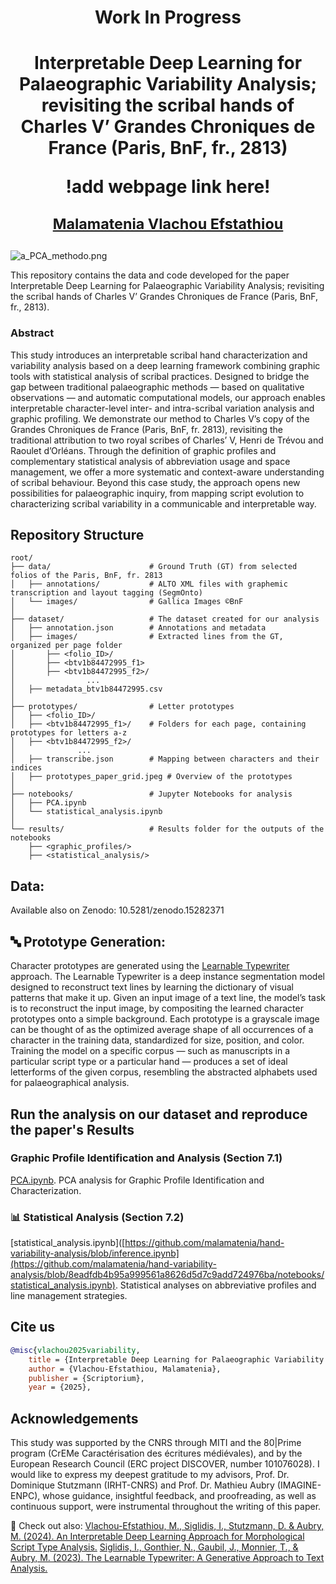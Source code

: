 # <p align="center"> Work In Progress <p/>

# <p align="center">Interpretable Deep Learning for Palaeographic Variability Analysis; revisiting the scribal hands of Charles V’ Grandes Chroniques de France (Paris, BnF, fr., 2813)</p> <p align="center"> !add webpage link here! </p> <p align="center"> <sub> [Malamatenia Vlachou Efstathiou](https://malamatenia.github.io/)</sub> </p>

![a_PCA_methodo.png](./.media/a_PCA_methodo.png)

This repository contains the data and code developed for the paper Interpretable Deep Learning for Palaeographic Variability Analysis; revisiting the scribal hands of Charles V’ Grandes Chroniques de France (Paris, BnF, fr., 2813). 

### Abstract 
This study introduces an interpretable scribal hand characterization and variability analysis based on a deep learning framework combining graphic tools with statistical analysis of scribal practices. Designed to bridge the gap between traditional palaeographic methods — based on qualitative observations — and automatic computational models, our approach enables interpretable character-level inter- and intra-scribal variation analysis and graphic profiling. We demonstrate our method to Charles V’s copy of the Grandes Chroniques de France (Paris, BnF, fr. 2813), revisiting the traditional attribution to two royal scribes of Charles’ V, Henri de Trévou and Raoulet d’Orléans. Through the definition of graphic profiles and complementary statistical analysis of abbreviation usage and space management, we offer a more systematic and context-aware understanding of scribal behaviour. Beyond this case study, the approach opens new possibilities for palaeographic inquiry, from mapping script evolution to characterizing scribal variability in a communicable and interpretable way.

## Repository Structure

```
root/
├── data/                      # Ground Truth (GT) from selected folios of the Paris, BnF, fr. 2813 
│   ├── annotations/           # ALTO XML files with graphemic transcription and layout tagging (SegmOnto)
│   └── images/                # Gallica Images ©BnF
│
├── dataset/                   # The dataset created for our analysis
│   ├── annotation.json        # Annotations and metadata
│   ├── images/                # Extracted lines from the GT, organized per page folder
│       ├── <folio_ID>/
│       ├── <btv1b84472995_f1>
│       ├── <btv1b84472995_f2>/
│                ...             
│   ├── metadata_btv1b84472995.csv 
│
├── prototypes/                # Letter prototypes
│   ├── <folio_ID>/
│   ├── <btv1b84472995_f1>/    # Folders for each page, containing prototypes for letters a-z
│   ├── <btv1b84472995_f2>/
│              ...
│   ├── transcribe.json        # Mapping between characters and their indices
│   ├── prototypes_paper_grid.jpeg # Overview of the prototypes 
│
├── notebooks/                 # Jupyter Notebooks for analysis
│   ├── PCA.ipynb
│   └── statistical_analysis.ipynb
│
└── results/                   # Results folder for the outputs of the notebooks
    ├── <graphic_profiles/>
    ├── <statistical_analysis/> 
```

## Data: 
Available also on Zenodo: 10.5281/zenodo.15282371

## 🔤 Prototype Generation: 

Character prototypes are generated using the [Learnable Typewriter](https://learnable-typewriter.github.io/) approach. The Learnable Typewriter is a deep instance segmentation model designed to reconstruct text lines by learning the dictionary of visual patterns that make it up. Given an input image of a text line, the model’s task is to reconstruct the input image, by compositing the learned character prototypes onto a simple background. Each prototype is a grayscale image can be thought of as the optimized average shape of all occurrences of a character in the training data, standardized for size, position, and color. Training the model on a specific corpus — such as manuscripts in a particular script type or a particular hand — produces a set of ideal letterforms of the given corpus, resembling the abstracted alphabets used for palaeographical analysis.

## Run the analysis on our dataset and reproduce the paper's Results

### Graphic Profile Identification and Analysis (Section 7.1) 
[PCA.ipynb](https://github.com/malamatenia/hand-variability-analysis/blob/8eadfdb4b95a999561a8626d5d7c9add724976ba/notebooks/PCA.ipynb). PCA analysis for Graphic Profile Identification and Characterization. 
### 📊 Statistical Analysis (Section 7.2) 
[statistical_analysis.ipynb]([https://github.com/malamatenia/hand-variability-analysis/blob/inference.ipynb](https://github.com/malamatenia/hand-variability-analysis/blob/8eadfdb4b95a999561a8626d5d7c9add724976ba/notebooks/statistical_analysis.ipynb). Statistical analyses on abbreviative profiles and line management strategies.

## Cite us

```bibtex
@misc{vlachou2025variability,
    title = {Interpretable Deep Learning for Palaeographic Variability Analysis; revisiting the scribal hands of Charles V’ Grandes Chroniques de France (Paris, BnF, fr., 2813)},
    author = {Vlachou-Efstathiou, Malamatenia},
    publisher = {Scriptorium},
    year = {2025},
```

## Acknowledgements
This study was supported by the CNRS through MITI and the 80|Prime program (CrEMe Caractérisation des écritures médiévales), and by the European Research Council (ERC project DISCOVER, number 101076028).  I would like to express my deepest gratitude to my advisors, Prof. Dr. Dominique Stutzmann (IRHT-CNRS) and Prof. Dr. Mathieu Aubry (IMAGINE-ENPC), whose guidance, insightful feedback, and proofreading, as well as continuous support, were instrumental throughout the writing of this paper.

📝 Check out also: 
[Vlachou-Efstathiou, M., Siglidis, I., Stutzmann, D. & Aubry, M. (2024). An Interpretable Deep Learning Approach for Morphological Script Type Analysis.]([https://imagine.enpc.fr/~siglidii/learnable-typewriter/](https://learnable-handwriter.github.io/))
[Siglidis, I., Gonthier, N., Gaubil, J., Monnier, T., & Aubry, M. (2023). The Learnable Typewriter: A Generative Approach to Text Analysis.](https://imagine.enpc.fr/~siglidii/learnable-typewriter/)

